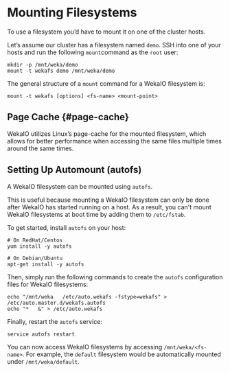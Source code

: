 # Mounting Filesystems

To use a filesystem you’d have to mount it on one of the cluster hosts.

Let’s assume our cluster has a filesystem named `demo`. SSH into one of your hosts and run the following `mount`command as the `root` user:

```text
mkdir -p /mnt/weka/demo
mount -t wekafs demo /mnt/weka/demo
```

The general structure of a `mount` command for a WekaIO filesystem is:

```text
mount -t wekafs [options] <fs-name> <mount-point>
```

## Page Cache {#page-cache}

WekaIO utilizes Linux’s page-cache for the mounted filesystem, which allows for better performance when accessing the same files multiple times around the same times.

## Setting Up Automount \(autofs\)

A WekaIO filesystem can be mounted using `autofs`.

This is useful because mounting a WekaIO filesystem can only be done after WekaIO has started running on a host. As a result, you can't mount WekaIO filesystems at boot time by adding them to `/etc/fstab`.

To get started, install `autofs` on your host:

```text
# On RedHat/Centos
yum install -y autofs
```

```text
# On Debian/Ubuntu
apt-get install -y autofs
```

Then, simply run the following commands to create the `autofs` configuration files for WekaIO filesystems:

```text
echo "/mnt/weka   /etc/auto.wekafs -fstype=wekafs" > /etc/auto.master.d/wekafs.autofs
echo "*   &" > /etc/auto.wekafs
```

Finally, restart the `autofs` service:

```text
service autofs restart
```

You can now access WekaIO filesystems by accessing `/mnt/weka/<fs-name>`. For example, the `default` filesystem would be automatically mounted under `/mnt/weka/default`.

